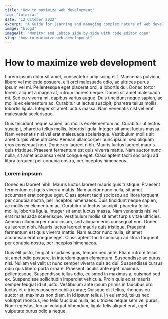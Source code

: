```yaml
---
title: "How to maximize web development"
tag: "tutorial"
date: "12 October 2022"
excerpt: "A Guide for learning and managing complex nature of web development"
image: "blog3"
imageAlt: "Monitor and Labtop side by side with code editor open"
slug: "how-to-maximize-web-development"
---
```


# How to maximize web development

Lorem ipsum dolor sit amet, consectetur adipiscing elit. Maecenas pulvinar, libero vel molestie posuere, elit orci malesuada odio, ac ultrices purus ipsum vel mi. Pellentesque eget placerat orci, a lobortis dui. Donec tortor lorem, aliquet a magna at, rutrum laoreet neque. Donec sit amet malesuada mi. Sed eu viverra mi, dapibus varius augue. Duis tincidunt neque sapien, ac mollis ex elementum ac. Curabitur ut lectus suscipit, pharetra tellus mollis, lobortis ligula. Integer sit amet luctus massa. Nam venenatis nisl vel erat malesuada scelerisque.

Duis tincidunt neque sapien, ac mollis ex elementum ac. Curabitur ut lectus suscipit, pharetra tellus mollis, lobortis ligula. Integer sit amet luctus massa. Nam venenatis nisl vel erat malesuada scelerisque. Vestibulum mollis sit amet turpis vitae ultricies. Aenean ullamcorper nunc ipsum, sed aliquam eros consequat non. Donec eu laoreet nibh. Mauris luctus laoreet mauris quis tristique. Praesent fermentum est quis viverra mattis. Nam auctor nunc nulla, sit amet accumsan erat congue eget. Class aptent taciti sociosqu ad litora torquent per conubia nostra, per inceptos himenaeos.

### Lorem impsum

Donec eu laoreet nibh. Mauris luctus laoreet mauris quis tristique. Praesent fermentum est quis viverra mattis. Nam auctor nunc nulla, sit amet accumsan erat congue eget. Class aptent taciti sociosqu ad litora torquent per conubia nostra, per inceptos himenaeos. Duis tincidunt neque sapien, ac mollis ex elementum ac. Curabitur ut lectus suscipit, pharetra tellus mollis, lobortis ligula. Integer sit amet luctus massa. Nam venenatis nisl vel erat malesuada scelerisque. Vestibulum mollis sit amet turpis vitae ultricies. Aenean ullamcorper nunc ipsum, sed aliquam eros consequat non. Donec eu laoreet nibh. Mauris luctus laoreet mauris quis tristique. Praesent fermentum est quis viverra mattis. Nam auctor nunc nulla, sit amet accumsan erat congue eget. Class aptent taciti sociosqu ad litora torquent per conubia nostra, per inceptos himenaeos.

Duis elit justo, feugiat a sodales quis, tempor nec ante. Etiam rutrum tellus sit amet odio posuere, in interdum quam elementum. Suspendisse ac purus nisi. Nullam vel velit ut nunc semper viverra quis ac dui. Suspendisse cursus odio quis libero porta ornare. Praesent iaculis ante eget maximus pellentesque. Suspendisse tellus odio, euismod in maximus a, euismod sed ex. Suspendisse sollicitudin imperdiet vehicula. Proin quis ex at mauris semper feugiat id ut justo. Vestibulum ante ipsum primis in faucibus orci luctus et ultrices posuere cubilia curae; Quisque elit tellus, rhoncus eu auctor et, maximus non diam. In id ipsum tellus. In euismod, tellus nec volutpat rhoncus, leo felis faucibus nulla, ac ultricies neque sem vel purus. Nunc egestas, leo ac volutpat bibendum, ligula felis aliquet erat, eget vulputate purus odio a neque.
